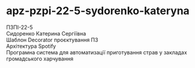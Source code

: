 # apz-pzpi-22-5-sydorenko-kateryna
ПЗПІ-22-5  
Сидоренко Катерина Сергіївна  
Шаблон Decorator проєктування ПЗ  
Архітектура Spotify  
Програмна система для автоматизації приготування страв у закладах громадського харчування  